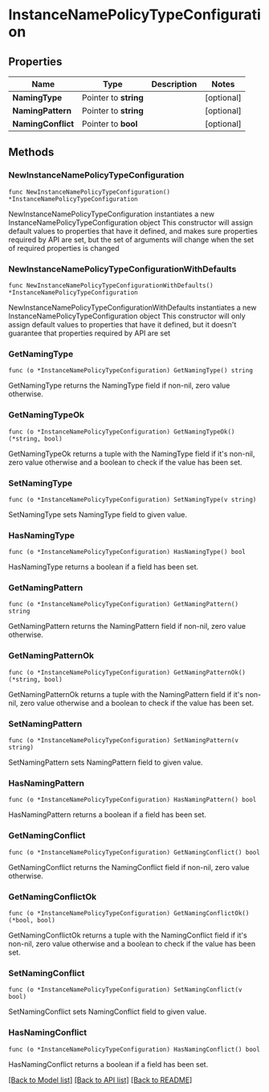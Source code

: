# InstanceNamePolicyTypeConfiguration

## Properties

Name | Type | Description | Notes
------------ | ------------- | ------------- | -------------
**NamingType** | Pointer to **string** |  | [optional] 
**NamingPattern** | Pointer to **string** |  | [optional] 
**NamingConflict** | Pointer to **bool** |  | [optional] 

## Methods

### NewInstanceNamePolicyTypeConfiguration

`func NewInstanceNamePolicyTypeConfiguration() *InstanceNamePolicyTypeConfiguration`

NewInstanceNamePolicyTypeConfiguration instantiates a new InstanceNamePolicyTypeConfiguration object
This constructor will assign default values to properties that have it defined,
and makes sure properties required by API are set, but the set of arguments
will change when the set of required properties is changed

### NewInstanceNamePolicyTypeConfigurationWithDefaults

`func NewInstanceNamePolicyTypeConfigurationWithDefaults() *InstanceNamePolicyTypeConfiguration`

NewInstanceNamePolicyTypeConfigurationWithDefaults instantiates a new InstanceNamePolicyTypeConfiguration object
This constructor will only assign default values to properties that have it defined,
but it doesn't guarantee that properties required by API are set

### GetNamingType

`func (o *InstanceNamePolicyTypeConfiguration) GetNamingType() string`

GetNamingType returns the NamingType field if non-nil, zero value otherwise.

### GetNamingTypeOk

`func (o *InstanceNamePolicyTypeConfiguration) GetNamingTypeOk() (*string, bool)`

GetNamingTypeOk returns a tuple with the NamingType field if it's non-nil, zero value otherwise
and a boolean to check if the value has been set.

### SetNamingType

`func (o *InstanceNamePolicyTypeConfiguration) SetNamingType(v string)`

SetNamingType sets NamingType field to given value.

### HasNamingType

`func (o *InstanceNamePolicyTypeConfiguration) HasNamingType() bool`

HasNamingType returns a boolean if a field has been set.

### GetNamingPattern

`func (o *InstanceNamePolicyTypeConfiguration) GetNamingPattern() string`

GetNamingPattern returns the NamingPattern field if non-nil, zero value otherwise.

### GetNamingPatternOk

`func (o *InstanceNamePolicyTypeConfiguration) GetNamingPatternOk() (*string, bool)`

GetNamingPatternOk returns a tuple with the NamingPattern field if it's non-nil, zero value otherwise
and a boolean to check if the value has been set.

### SetNamingPattern

`func (o *InstanceNamePolicyTypeConfiguration) SetNamingPattern(v string)`

SetNamingPattern sets NamingPattern field to given value.

### HasNamingPattern

`func (o *InstanceNamePolicyTypeConfiguration) HasNamingPattern() bool`

HasNamingPattern returns a boolean if a field has been set.

### GetNamingConflict

`func (o *InstanceNamePolicyTypeConfiguration) GetNamingConflict() bool`

GetNamingConflict returns the NamingConflict field if non-nil, zero value otherwise.

### GetNamingConflictOk

`func (o *InstanceNamePolicyTypeConfiguration) GetNamingConflictOk() (*bool, bool)`

GetNamingConflictOk returns a tuple with the NamingConflict field if it's non-nil, zero value otherwise
and a boolean to check if the value has been set.

### SetNamingConflict

`func (o *InstanceNamePolicyTypeConfiguration) SetNamingConflict(v bool)`

SetNamingConflict sets NamingConflict field to given value.

### HasNamingConflict

`func (o *InstanceNamePolicyTypeConfiguration) HasNamingConflict() bool`

HasNamingConflict returns a boolean if a field has been set.


[[Back to Model list]](../README.md#documentation-for-models) [[Back to API list]](../README.md#documentation-for-api-endpoints) [[Back to README]](../README.md)


